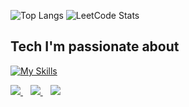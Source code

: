 
![Top Langs](https://github-readme-stats.vercel.app/api/top-langs/?username=pdusarux&layout=compact)
![LeetCode Stats](https://leetcard.jacoblin.cool/pdusarux?theme=wtf&font=Ubuntu)

## Tech I'm passionate about
[![My Skills](https://skillicons.dev/icons?i=html,css,js,react,nodejs,go,py,mongodb,mysql,postgresql,docker,git,notion,vscode,stackoverflow,apple)](https://skillicons.dev)

<div align="justify">
  <a href="mailto:p.dusarux@gmail.com">
    <img src="https://img.shields.io/badge/Gmail-D14836?style=for-the-badge&logo=gmail&logoColor=white" />
  </a>
    &nbsp;&nbsp;
  <a href="https://www.instagram.com/ploydsr/">
    <img src="https://img.shields.io/badge/Instagram-%23E4405F.svg?style=for-the-badge&logo=Instagram&logoColor=white">
  </a>
   &nbsp;&nbsp;
  <a href="https://github.com/p.dusarux">
    <img src="https://img.shields.io/badge/GitHub-100000?style=for-the-badge&logo=github&logoColor=white">
  </a>
</div>
